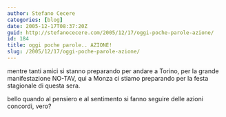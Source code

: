```yaml
---
author: Stefano Cecere
categories: [blog]
date: 2005-12-17T08:37:20Z
guid: http://stefanocecere.com/2005/12/17/oggi-poche-parole-azione/
id: 184
title: oggi poche parole.. AZIONE!
slug: /2005/12/17/oggi-poche-parole-azione/
---
```


mentre tanti amici si stanno preparando per andare a Torino, per la grande manifestazione NO-TAV, qui a Monza ci stiamo preparando per la festa stagionale di questa sera.

bello quando al pensiero e al sentimento si fanno seguire delle azioni concordi, vero?